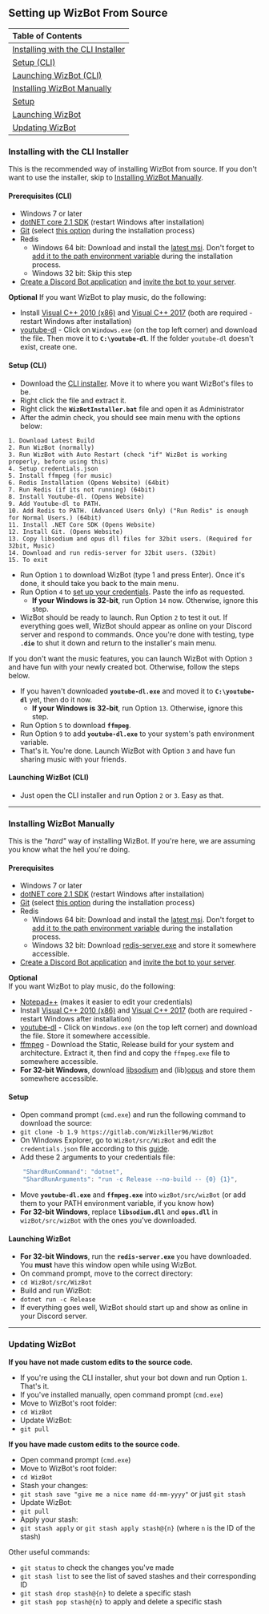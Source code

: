 ## Setting up WizBot From Source


| Table of Contents |
| :------------- |
| [Installing with the CLI Installer](https://wizbot.readthedocs.io/en/latest/guides/From%20Source/#installing-with-the-cli-installer) |
| [Setup (CLI)](https://wizbot.readthedocs.io/en/latest/guides/From%20Source/#setup-cli) |
| [Launching WizBot (CLI)](https://wizbot.readthedocs.io/en/latest/guides/From%20Source/#launching-wizbot-cli) |
| [Installing WizBot Manually](https://wizbot.readthedocs.io/en/latest/guides/From%20Source/#installing-wizbot-manually) |
| [Setup](https://wizbot.readthedocs.io/en/latest/guides/From%20Source/#setup) 
| [Launching WizBot](https://wizbot.readthedocs.io/en/latest/guides/From%20Source/#launching-wizbot) 
| [Updating WizBot](https://wizbot.readthedocs.io/en/latest/guides/From%20Source/#updating-wizbot) |

### Installing with the CLI Installer
This is the recommended way of installing WizBot from source. If you don't want to use the installer, skip to [Installing WizBot Manually](https://wizbot.readthedocs.io/en/latest/guides/From%20Source/#installing-wizbot-manually).

#### Prerequisites (CLI)  
- Windows 7 or later
- [dotNET core 2.1 SDK][dotNET] (restart Windows after installation)
- [Git] (select [this option](https://i.imgur.com/zlWVTsi.png) during the installation process)
- Redis
    - Windows 64 bit: Download and install the [latest msi][Redis]. Don't forget to [add it to the path environment variable](https://i.imgur.com/uUby6Xw.png) during the installation process.
    - Windows 32 bit: Skip this step 
- [Create a Discord Bot application](http://wizbot.readthedocs.io/en/latest/JSON%20Explanations/#creating-discord-bot-application) and [invite the bot to your server](http://wizbot.readthedocs.io/en/latest/JSON%20Explanations/#inviting-your-bot-to-your-server).

**Optional** 
If you want WizBot to play music, do the following:

- Install [Visual C++ 2010 (x86)] and [Visual C++ 2017] (both are required - restart Windows after installation)
- [youtube-dl] - Click on `Windows.exe` (on the top left corner) and download the file. Then move it to **`C:\youtube-dl`**. If the folder `youtube-dl` doesn't exist, create one.

#### Setup (CLI)

- Download the [CLI installer](https://raw.githubusercontent.com/Wizkiller96/WizBotInstallerWin/1.9/WizBotInstaller.bat). Move it to where you want WizBot's files to be.
- Right click the file and extract it.
- Right click the **`WizBotInstaller.bat`** file and open it as Administrator
- After the admin check, you should see main menu with the options below:
```
1. Download Latest Build
2. Run WizBot (normally)
3. Run WizBot with Auto Restart (check "if" WizBot is working properly, before using this)
4. Setup credentials.json
5. Install ffmpeg (for music)
6. Redis Installation (Opens Website) (64bit)
7. Run Redis (if its not running) (64bit)
8. Install Youtube-dl. (Opens Website)
9. Add Youtube-dl to PATH.
10. Add Redis to PATH. (Advanced Users Only) ("Run Redis" is enough for Normal Users.) (64bit)
11. Install .NET Core SDK (Opens Website)
12. Install Git. (Opens Website)
13. Copy libsodium and opus dll files for 32bit users. (Required for 32bit, Music)
14. Download and run redis-server for 32bit users. (32bit)
15. To exit
```
- Run Option `1` to download WizBot (type 1 and press Enter). Once it's done, it should take you back to the main menu.
- Run Option `4` to [set up your credentials](http://wizbot.readthedocs.io/en/latest/JSON%20Explanations/). Paste the info as requested.
    - **If your Windows is 32-bit**, run Option `14` now. Otherwise, ignore this step.
- WizBot should be ready to launch. Run Option `2` to test it out. If everything goes well, WizBot should appear as online on your Discord server and respond to commands. Once you're done with testing, type **`.die`** to shut it down and return to the installer's main menu.


If you don't want the music features, you can launch WizBot with Option `3` and have fun with your newly created bot. Otherwise, follow the steps below.

- If you haven't downloaded **`youtube-dl.exe`** and moved it to **`C:\youtube-dl`** yet, then do it now.
    - **If your Windows is 32-bit**, run Option `13`. Otherwise, ignore this step.
- Run Option `5` to download **`ffmpeg`**.
- Run Option `9` to add **`youtube-dl.exe`** to your system's path environment variable.
- That's it. You're done. Launch WizBot with Option `3` and have fun sharing music with your friends.

#### Launching WizBot (CLI)
- Just open the CLI installer and run Option `2` or `3`. Easy as that.

---

### Installing WizBot Manually 
This is the *"hard"* way of installing WizBot. If you're here, we are assuming you know what the hell you're doing.

#### Prerequisites
- Windows 7 or later
- [dotNET core 2.1 SDK][dotNET] (restart Windows after installation)
- [Git] (select [this option](https://i.imgur.com/zlWVTsi.png) during the installation process)
- Redis
    - Windows 64 bit: Download and install the [latest msi][Redis]. Don't forget to [add it to the path environment variable](https://i.imgur.com/uUby6Xw.png) during the installation process.
    - Windows 32 bit: Download [redis-server.exe](https://github.com/Wizkiller96/WizBotFiles/blob/master/x86%20Prereqs/redis-server.exe?raw=true) and store it somewhere accessible.
- [Create a Discord Bot application](http://wizbot.readthedocs.io/en/latest/JSON%20Explanations/#creating-discord-bot-application) and [invite the bot to your server](http://wizbot.readthedocs.io/en/latest/JSON%20Explanations/#inviting-your-bot-to-your-server).

**Optional**  
If you want WizBot to play music, do the following:  

- [Notepad++] (makes it easier to edit your credentials)
- Install [Visual C++ 2010 (x86)] and [Visual C++ 2017] (both are required - restart Windows after installation)
- [youtube-dl] - Click on `Windows.exe` (on the top left corner) and download the file. Store it somewhere accessible.
- [ffmpeg] - Download the Static, Release build for your system and architecture. Extract it, then find and copy the `ffmpeg.exe` file to somewhere accessible.
- **For 32-bit Windows**, download [libsodium](https://github.com/Wizkiller96/WizBotFiles/blob/master/x86%20Prereqs/WizBot_Music/libsodium.dll?raw=true) and (lib)[opus](https://github.com/Wizkiller96/WizBotFiles/blob/master/x86%20Prereqs/WizBot_Music/opus.dll?raw=true) and store them somewhere accessible.

#### Setup
- Open command prompt (`cmd.exe`) and run the following command to download the source:
- `git clone -b 1.9 https://gitlab.com/Wizkiller96/WizBot`  
- On Windows Explorer, go to `WizBot/src/WizBot` and edit the `credentials.json` file according to this [guide](http://wizbot.readthedocs.io/en/latest/JSON%20Explanations/#setting-up-credentialsjson-file).
- Add these 2 arguments to your credentials file:
```js
    "ShardRunCommand": "dotnet",
    "ShardRunArguments": "run -c Release --no-build -- {0} {1}",
```
- Move **`youtube-dl.exe`** and **`ffmpeg.exe`** into `wizBot/src/wizBot` (or add them to your PATH environment variable, if you know how) 
- **For 32-bit Windows**, replace **`libsodium.dll`** and **`opus.dll`** in `wizBot/src/wizBot` with the ones you've downloaded.

#### Launching WizBot  
- **For 32-bit Windows**, run the **`redis-server.exe`** you have downloaded. You **must** have this window open while using WizBot.
- On command prompt, move to the correct directory:
- `cd WizBot/src/WizBot`  
- Build and run WizBot:
- `dotnet run -c Release`  
- If everything goes well, WizBot should start up and show as online in your Discord server.

---

### Updating WizBot  
**If you have not made custom edits to the source code.**  

  - If you're using the CLI installer, shut your bot down and run Option `1`. That's it.  
  - If you've installed manually, open command prompt (`cmd.exe`)  
  - Move to WizBot's root folder:  
  - `cd WizBot`  
  - Update WizBot:  
  - `git pull`   

**If you have made custom edits to the source code.**  

- Open command prompt (`cmd.exe`)  
- Move to WizBot's root folder:  
- `cd WizBot`  
- Stash your changes:  
- `git stash save "give me a nice name dd-mm-yyyy"` or just `git stash`  
- Update WizBot:  
- `git pull`  
- Apply your stash:  
- `git stash apply` or `git stash apply stash@{n}` (where `n` is the ID of the stash)  

Other useful commands:  

- `git status` to check the changes you've made  
- `git stash list` to see the list of saved stashes and their corresponding ID  
- `git stash drop stash@{n}` to delete a specific stash  
- `git stash pop stash@{n}` to apply and delete a specific stash


[Notepad++]: https://notepad-plus-plus.org/
[dotNET]: https://www.microsoft.com/net/download/
[Redis]: https://github.com/MicrosoftArchive/redis/releases/tag/win-3.0.504
[Git]: https://git-scm.com/downloads
[Visual C++ 2010 (x86)]: https://download.microsoft.com/download/1/6/5/165255E7-1014-4D0A-B094-B6A430A6BFFC/vcredist_x86.exe
[Visual C++ 2017]: https://support.microsoft.com/en-us/help/2977003/the-latest-supported-visual-c-downloads
[SourceGuide]: https://wizbot.readthedocs.io/en/latest/guides/From%20Source/
[DockerGuide]: https://wizbot.readthedocs.io/en/latest/guides/Docker%20Guide/
[ffmpeg]: https://ffmpeg.zeranoe.com/builds/
[youtube-dl]: https://rg3.github.io/youtube-dl/download.html
